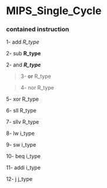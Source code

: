 # MIPS_Single_Cycle


### contained instruction

1- add       _R_type_

2- sub       **R_type**

2- and       ___R_type___

>3- __or__       R_type

>4- nor       R_type

5- xor       R_type

6- sll       R_type

7- sllv      R_type

8- lw        i_type

9- sw        i_type

10- beq      i_type

11- addi     i_type

12- j        j_type



